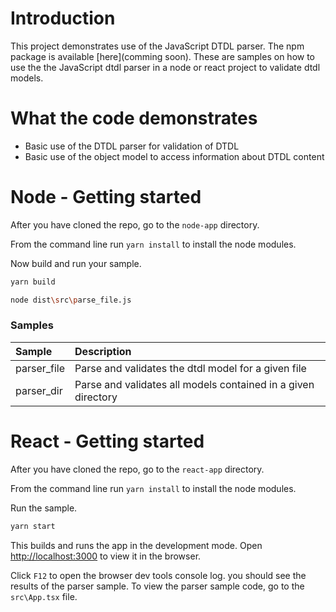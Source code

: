 # Introduction 
This project demonstrates use of the JavaScript DTDL parser. The npm package is available [here](comming soon). These are samples on how to use the the JavaScript dtdl parser in a node or react project to validate dtdl models.

# What the code demonstrates
* Basic use of the DTDL parser for validation of DTDL
* Basic use of the object model to access information about DTDL content

# Node - Getting started

After you have cloned the repo, go to the `node-app` directory.

From the command line run `yarn install` to install the node modules.

Now build and run your sample.

```bash
yarn build

node dist\src\parse_file.js
```

### Samples

Sample | Description
:------ | :------
parser_file   | Parse and validates the dtdl model for a given file
parser_dir  | Parse and validates all models contained in a given directory

# React - Getting started

After you have cloned the repo, go to the `react-app` directory.

From the command line run `yarn install` to install the node modules.

Run the sample.

```bash
yarn start
```

This builds and runs the app in the development mode.
Open [http://localhost:3000](http://localhost:3000) to view it in the browser.

Click `F12` to open the browser dev tools console log.  you should see the results of the parser sample. To view the parser sample code, go to the `src\App.tsx` file.